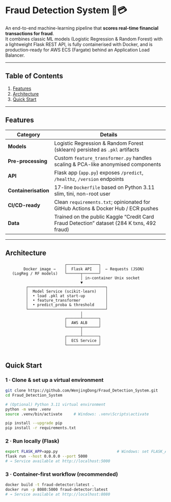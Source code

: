 # Fraud Detection System 🚦💳

An end-to-end machine-learning pipeline that **scores real-time financial transactions for fraud**.  
It combines classic ML models (Logistic Regression & Random Forest) with a lightweight Flask REST API, is fully containerised with Docker, and is production-ready for AWS ECS (Fargate) behind an Application Load Balancer. 

---

## Table of Contents
1. [Features](#features)  
2. [Architecture](#architecture)  
3. [Quick Start](#quick-start)  

---

## Features
| Category | Details |
|----------|---------|
| **Models** | Logistic Regression & Random Forest (sklearn) persisted as `.pkl` artifacts |
| **Pre-processing** | Custom `feature_transformer.py` handles scaling & PCA-like anonymised components |
| **API** | Flask app (`app.py`) exposes `/predict`, `/healthz`, `/version` endpoints |
| **Containerisation** | 17-line `Dockerfile` based on Python 3.11 slim, tini, non-root user |
| **CI/CD-ready** | Clean `requirements.txt`; opinionated for GitHub Actions & Docker Hub / ECR pushes |
| **Data** | Trained on the public Kaggle “Credit Card Fraud Detection” dataset (284 K txns, 492 fraud) |

---

## Architecture

```text
                          ┌──────────────┐
        Docker image ⇢    │  Flask API   │  ⇠ Requests (JSON)
   (LogReg / RF models)   └──────┬───────┘
                                 │ in-container Unix socket
                                 ▼
         ┌──────────────────────────────────┐
         │  Model Service (scikit-learn)    │
         │  • load .pkl at start-up         │
         │  • feature_transformer           │
         │  • predict_proba & threshold     │
         └──────────────────────────────────┘
                                 │
                          ┌──────┴───────┐
                          │  AWS ALB     │
                          └──────┬───────┘
                                 │
                          ┌──────┴───────┐
                          │  ECS Service │
                          └──────────────┘


```

## Quick Start

### 1 · Clone & set up a virtual environment
```bash
git clone https://github.com/WenjingDong/Fraud_Detection_System.git
cd Fraud_Detection_System

# (Optional) Python 3.11 virtual environment
python -m venv .venv
source .venv/bin/activate     # Windows: .venv\Scripts\activate

pip install --upgrade pip
pip install -r requirements.txt
```

### 2 · Run locally (Flask)
``` bash
export FLASK_APP=app.py                          # Windows: set FLASK_APP=app.py
flask run --host 0.0.0.0 --port 5000
# → Service available at http://localhost:5000
```
### 3 · Container-first workflow (recommended)
``` bash
docker build -t fraud-detector:latest .
docker run -p 8080:5000 fraud-detector:latest
# → Service available at http://localhost:8080
```



